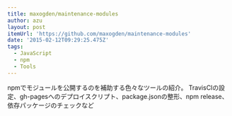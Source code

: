```yaml
---
title: maxogden/maintenance-modules
author: azu
layout: post
itemUrl: 'https://github.com/maxogden/maintenance-modules'
date: '2015-02-12T09:29:25.475Z'
tags:
  - JavaScript
  - npm
  - Tools
---
```

npmでモジュールを公開するのを補助する色々なツールの紹介。
TravisCIの設定、gh-pagesへのデプロイスクリプト、package.jsonの整形、npm release、依存パッケージのチェックなど
